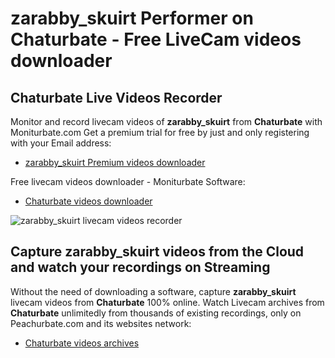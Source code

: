 # zarabby_skuirt Performer on Chaturbate - Free LiveCam videos downloader

## Chaturbate Live Videos Recorder

Monitor and record livecam videos of **zarabby_skuirt** from **Chaturbate** with Moniturbate.com
Get a premium trial for free by just and only registering with your Email address:
* [zarabby_skuirt Premium videos downloader](https://moniturbate.com/request-demo-licence-key.html)

Free livecam videos downloader - Moniturbate Software:
* [Chaturbate videos downloader](https://moniturbate.com/moniturbate-download-software.html)

![zarabby_skuirt livecam videos recorder](https://peachurnet.com/templates/moniturbate-software.png)


## Capture zarabby_skuirt videos from the Cloud and watch your recordings on Streaming

Without the need of downloading a software, capture **zarabby_skuirt** livecam videos from **Chaturbate** 100% online.
Watch Livecam archives from **Chaturbate** unlimitedly from thousands of existing recordings, only on Peachurbate.com and its websites network:
* [Chaturbate videos archives](https://peachurnet.com/)